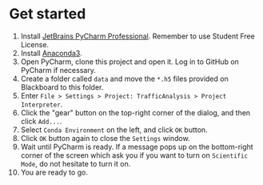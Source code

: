 # Get started

1. Install [JetBrains PyCharm Professional](https://www.jetbrains.com/pycharm/download/). Remember to use Student Free License.
2. Install [Anaconda3](https://www.anaconda.com/distribution/#download-section).
3. Open PyCharm, clone this project and open it. Log in to GitHub on PyCharm if necessary.
4. Create a folder called `data` and move the `*.h5` files provided on Blackboard to this folder.
5. Enter `File > Settings > Project: TrafficAnalysis > Project Interpreter`.
6. Click the "gear" button on the top-right corner of the dialog, and then click `Add...`.
7. Select `Conda Environment` on the left, and click `OK` button.
8. Click `OK` button again to close the `Settings` window.
9. Wait until PyCharm is ready. If a message pops up on the bottom-right corner of the screen which ask you if you want to turn on `Scientific Mode`, do not hesitate to turn it on.
10. You are ready to go.
